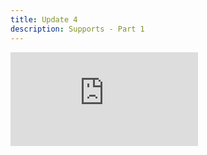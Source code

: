 ```yaml
---
title: Update 4
description: Supports - Part 1
---
```

<div class="embed-wrapper"><iframe src="https://www.youtube.com/embed/tCxbHCttmzo?si=4unmHxuoz1Dwcvow" title="YouTube video player" frameborder="0" allow="accelerometer; autoplay; clipboard-write; encrypted-media; gyroscope; picture-in-picture; web-share" referrerpolicy="strict-origin-when-cross-origin" allowfullscreen></iframe></div>
